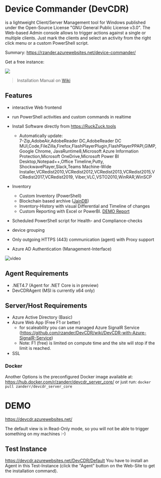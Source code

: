 # Device Commander (DevCDR)
is a lightweight Client/Server Management tool for Windows published under the Open-Source License "GNU General Public License v3.0".
The Web-based Admin console allows to trigger actions against a single or multiple clients. Just mark the clients and select an activity from the right click menu or a custom PowerShell script.

Summary: https://rzander.azurewebsites.net/device-commander/

Get a free instance:

<a href="https://azuredeploy.net/?repository=https://github.com/rzander/devcdr/tree/ServerCore31" target="_blank">
    <img src="http://azuredeploy.net/deploybutton.png"/>
</a>

> Installation Manual on [Wiki](https://github.com/rzander/DevCDR/wiki/Deploy-to-Azure)

## Features
* interactive Web frontend 
* run PowerShell activities and custom commands in realtime
* Install Software directly from https://RuckZuck.tools
  * Automatically update:  
7-Zip,AdobeAir,AdobeReader DC,AdobeReader DC MUI,Code,FileZilla,Firefox,FlashPlayerPlugin,FlashPlayerPPAPI,GIMP,Google Chrome,	JavaRuntime8,Microsoft Azure Information Protection,Microsoft OneDrive,Microsoft Power BI Desktop,Notepad++,Office Timeline,Putty,	ShockwavePlayer,Slack,Teams Machine-Wide Installer,VCRedist2010,VCRedist2012,VCRedist2013,VCRedist2015,VCRedist2017,VCRedist2019,	Viber,VLC,VSTO2010,WinRAR,WinSCP
 
* Inventory
  * Custom Inventory (PowerShell)
  * Blockchain based archive ([JainDB](https://github.com/rzander/jaindb))
  * Inventory-History with visual Differential and Timeline of changes
  * Custom Reporting with Excel or PowerBI.  [DEMO Report](https://app.powerbi.com/view?r=eyJrIjoiNzUyNDkzNDAtZmFiMC00MGUyLTgyZDUtZmY4ZWZiODAzMjZhIiwidCI6ImVkNDI1ODAyLTExODYtNDRkZS04ODIzLWE0YTU3ZDE0MGEyOCIsImMiOjh9)
* Scheduled PowerShell script for Health- and Compliance-checks
* device grouping
* Only outgoing HTTPS (443) communication (agent) with Proxy support
* Azure AD Authentication (Management-Interface)

![video](https://rzander.azurewebsites.net/content/images/2018/07/devcdr.gif)

## Agent Requirements
* .NET4.7 (Agent for .NET Core is in preview)
* DevCDRAgent (MSI is currently x64 only)

## Server/Host Requirements
* Azure Active Directory (Basic)
* Azure Web App (Free F1 or better)
   * for scaleability you can use managed Azure SignalR Service (https://github.com/rzander/DevCDR/wiki/DevCDR-with-Azure-SignalR-Service)
   * Note: F1 (free) is limited on compute time and the site will stop if the limit is reached.
* SSL

### Docker
Another Options is the preconfigured Docker image available at: https://hub.docker.com/r/zanderr/devcdr_server_core/
or just run:
`docker pull zanderr/devcdr_server_core`

# DEMO
https://devcdr.azurewebsites.net/ 

The default view is in Read-Only mode, so you will not be able to trigger something on my machines :-)
## Test Instance
https://devcdr.azurewebsites.net/DevCDR/Default
You have to install an Agent in this Test-Instance (click the "Agent" button on the Web-Site to get the installation command).

